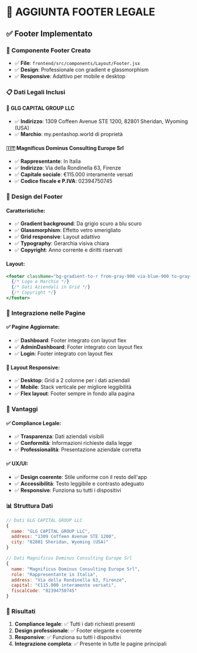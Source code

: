 # 📄 AGGIUNTA FOOTER LEGALE

## ✅ **Footer Implementato**

### **🔧 Componente Footer Creato**
- ✅ **File**: `frontend/src/components/Layout/Footer.jsx`
- ✅ **Design**: Professionale con gradient e glassmorphism
- ✅ **Responsive**: Adattivo per mobile e desktop

### **📋 Dati Legali Inclusi**

#### **🏢 GLG CAPITAL GROUP LLC**
- ✅ **Indirizzo**: 1309 Coffeen Avenue STE 1200, 82801 Sheridan, Wyoming (USA)
- ✅ **Marchio**: my.pentashop.world di proprietà

#### **🇮🇹 Magnificus Dominus Consulting Europe Srl**
- ✅ **Rappresentante**: In Italia
- ✅ **Indirizzo**: Via della Rondinella 63, Firenze
- ✅ **Capitale sociale**: €115.000 interamente versati
- ✅ **Codice fiscale e P.IVA**: 02394750745

### **🎨 Design del Footer**

#### **Caratteristiche:**
- ✅ **Gradient background**: Da grigio scuro a blu scuro
- ✅ **Glassmorphism**: Effetto vetro smerigliato
- ✅ **Grid responsive**: Layout adattivo
- ✅ **Typography**: Gerarchia visiva chiara
- ✅ **Copyright**: Anno corrente e diritti riservati

#### **Layout:**
```jsx
<footer className="bg-gradient-to-r from-gray-900 via-blue-900 to-gray-900">
  {/* Logo e Marchio */}
  {/* Dati Aziendali in Grid */}
  {/* Copyright */}
</footer>
```

### **🔗 Integrazione nelle Pagine**

#### **✅ Pagine Aggiornate:**
- ✅ **Dashboard**: Footer integrato con layout flex
- ✅ **AdminDashboard**: Footer integrato con layout flex  
- ✅ **Login**: Footer integrato con layout flex

#### **📱 Layout Responsive:**
- ✅ **Desktop**: Grid a 2 colonne per i dati aziendali
- ✅ **Mobile**: Stack verticale per migliore leggibilità
- ✅ **Flex layout**: Footer sempre in fondo alla pagina

### **🎯 Vantaggi**

#### **✅ Compliance Legale:**
- ✅ **Trasparenza**: Dati aziendali visibili
- ✅ **Conformità**: Informazioni richieste dalla legge
- ✅ **Professionalità**: Presentazione aziendale corretta

#### **✅ UX/UI:**
- ✅ **Design coerente**: Stile uniforme con il resto dell'app
- ✅ **Accessibilità**: Testo leggibile e contrasto adeguato
- ✅ **Responsive**: Funziona su tutti i dispositivi

### **📊 Struttura Dati**

```javascript
// Dati GLG CAPITAL GROUP LLC
{
  name: "GLG CAPITAL GROUP LLC",
  address: "1309 Coffeen Avenue STE 1200",
  city: "82801 Sheridan, Wyoming (USA)"
}

// Dati Magnificus Dominus Consulting Europe Srl
{
  name: "Magnificus Dominus Consulting Europe Srl",
  role: "Rappresentante in Italia",
  address: "Via della Rondinella 63, Firenze",
  capital: "€115.000 interamente versati",
  fiscalCode: "02394750745"
}
```

### **🚀 Risultati**

1. **Compliance legale**: ✅ Tutti i dati richiesti presenti
2. **Design professionale**: ✅ Footer elegante e coerente
3. **Responsive**: ✅ Funziona su tutti i dispositivi
4. **Integrazione completa**: ✅ Presente in tutte le pagine principali 